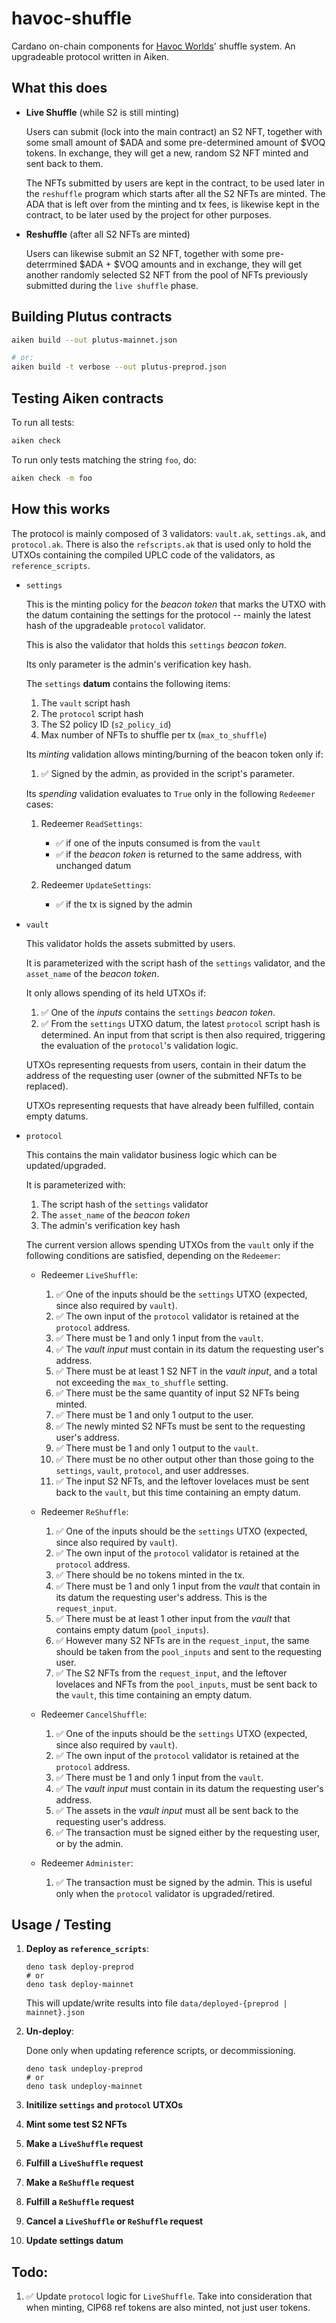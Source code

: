 # havoc-shuffle

Cardano on-chain components for [Havoc Worlds](https://havocworlds.io)' shuffle system. An upgradeable protocol written in
Aiken.

## What this does

- **Live Shuffle** (while S2 is still minting)

  Users can submit (lock into the main contract) an S2 NFT, together with some small amount of $ADA and some pre-determined
  amount of $VOQ tokens. In exchange, they will get a new, random S2 NFT minted and sent back to them.

  The NFTs submitted by users are kept in the contract, to be used later in the `reshuffle` program which starts after all the
  S2 NFTs are minted. The ADA that is left over from the minting and tx fees, is likewise kept in the contract, to be later used
  by the project for other purposes.

- **Reshuffle** (after all S2 NFTs are minted)

  Users can likewise submit an S2 NFT, together with some pre-deterrmined $ADA + $VOQ amounts and in exchange, they will get
  another randomly selected S2 NFT from the pool of NFTs previously submitted during the `live shuffle` phase.

## Building Plutus contracts

```sh
aiken build --out plutus-mainnet.json

# or:
aiken build -t verbose --out plutus-preprod.json
```

## Testing Aiken contracts

To run all tests:

```sh
aiken check
```

To run only tests matching the string `foo`, do:

```sh
aiken check -m foo
```

## How this works

The protocol is mainly composed of 3 validators: `vault.ak`, `settings.ak`, and `protocol.ak`. There is also the `refscripts.ak`
that is used only to hold the UTXOs containing the compiled UPLC code of the validators, as `reference_scripts`.

- `settings`

  This is the minting policy for the _beacon token_ that marks the UTXO with the datum containing the settings for the protocol
  -- mainly the latest hash of the upgradeable `protocol` validator.

  This is also the validator that holds this `settings` _beacon token_.

  Its only parameter is the admin's verification key hash.

  The `settings` **datum** contains the following items:

  1. The `vault` script hash
  1. The `protocol` script hash
  1. The S2 policy ID (`s2_policy_id`)
  1. Max number of NFTs to shuffle per tx (`max_to_shuffle`)

  Its _minting_ validation allows minting/burning of the beacon token only if:

  1. ✅ Signed by the admin, as provided in the script's parameter.

  Its _spending_ validation evaluates to `True` only in the following `Redeemer` cases:

  1. Redeemer `ReadSettings`:
     - ✅ if one of the inputs consumed is from the `vault`
     - ✅ if the _beacon token_ is returned to the same address, with unchanged datum

  1. Redeemer `UpdateSettings`:
     - ✅ if the tx is signed by the admin

- `vault`

  This validator holds the assets submitted by users.

  It is parameterized with the script hash of the `settings` validator, and the `asset_name` of the _beacon token_.

  It only allows spending of its held UTXOs if:

  1. ✅ One of the _inputs_ contains the `settings` _beacon token_.
  1. ✅ From the `settings` UTXO datum, the latest `protocol` script hash is determined. An input from that script is then also
     required, triggering the evaluation of the `protocol`'s validation logic.

  UTXOs representing requests from users, contain in their datum the address of the requesting user (owner of the submitted NFTs
  to be replaced).

  UTXOs representing requests that have already been fulfilled, contain empty datums.

- `protocol`

  This contains the main validator business logic which can be updated/upgraded.

  It is parameterized with:

  1. The script hash of the `settings` validator
  1. The `asset_name` of the _beacon token_
  1. The admin's verification key hash

  The current version allows spending UTXOs from the `vault` only if the following conditions are satisfied, depending on the
  `Redeemer`:

  - Redeemer `LiveShuffle`:

    1. ✅ One of the inputs should be the `settings` UTXO (expected, since also required by `vault`).
    1. ✅ The own input of the `protocol` validator is retained at the `protocol` address.
    1. ✅ There must be 1 and only 1 input from the `vault`.
    1. ✅ The _vault input_ must contain in its datum the requesting user's address.
    1. ✅ There must be at least 1 S2 NFT in the _vault input_, and a total not exceeding the `max_to_shuffle` setting.
    1. ✅ There must be the same quantity of input S2 NFTs being minted.
    1. ✅ There must be 1 and only 1 output to the user.
    1. ✅ The newly minted S2 NFTs must be sent to the requesting user's address.
    1. ✅ There must be 1 and only 1 output to the `vault`.
    1. ✅ There must be no other output other than those going to the `settings`, `vault`, `protocol`, and user addresses.
    1. ✅ The input S2 NFTs, and the leftover lovelaces must be sent back to the `vault`, but this time containing an empty
       datum.

  - Redeemer `ReShuffle`:

    1. ✅ One of the inputs should be the `settings` UTXO (expected, since also required by `vault`).
    1. ✅ The own input of the `protocol` validator is retained at the `protocol` address.
    1. ✅ There should be no tokens minted in the tx.
    1. ✅ There must be 1 and only 1 input from the _vault_ that contain in its datum the requesting user's address. This is the
       `request_input`.
    1. ✅ There must be at least 1 other input from the _vault_ that contains empty datum (`pool_inputs`).
    1. ✅ However many S2 NFTs are in the `request_input`, the same should be taken from the `pool_inputs` and sent to the
       requesting user.
    1. ✅ The S2 NFTs from the `request_input`, and the leftover lovelaces and NFTs from the `pool_inputs`, must be sent back to
       the `vault`, this time containing an empty datum.

  - Redeemer `CancelShuffle`:

    1. ✅ One of the inputs should be the `settings` UTXO (expected, since also required by `vault`).
    1. ✅ The own input of the `protocol` validator is retained at the `protocol` address.
    1. ✅ There must be 1 and only 1 input from the `vault`.
    1. ✅ The _vault input_ must contain in its datum the requesting user's address.
    1. ✅ The assets in the _vault input_ must all be sent back to the requesting user's address.
    1. ✅ The transaction must be signed either by the requesting user, or by the admin.

  - Redeemer `Administer`:

    1. ✅ The transaction must be signed by the admin. This is useful only when the `protocol` validator is upgraded/retired.

## Usage / Testing

1. **Deploy as `reference_scripts`**:

   ```shell
   deno task deploy-preprod
   # or
   deno task deploy-mainnet
   ```

   This will update/write results into file `data/deployed-{preprod | mainnet}.json`

1. **Un-deploy**:

   Done only when updating reference scripts, or decommissioning.

   ```shell
   deno task undeploy-preprod
   # or
   deno task undeploy-mainnet
   ```

1. **Initilize `settings` and `protocol` UTXOs**
1. **Mint some test S2 NFTs**
1. **Make a `LiveShuffle` request**
1. **Fulfill a `LiveShuffle` request**
1. **Make a `ReShuffle` request**
1. **Fulfill a `ReShuffle` request**
1. **Cancel a `LiveShuffle` or `ReShuffle` request**
1. **Update settings datum**

## Todo:

1. ✅ Update `protocol` logic for `LiveShuffle`. Take into consideration that when minting, CIP68 ref tokens are also minted,
   not just user tokens.

